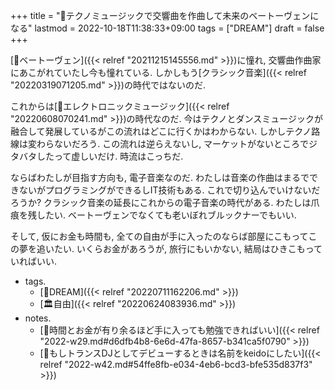 +++
title = "🚀テクノミュージックで交響曲を作曲して未来のベートーヴェンになる"
lastmod = 2022-10-18T11:38:33+09:00
tags = ["DREAM"]
draft = false
+++

[📝ベートーヴェン]({{< relref "20211215145556.md" >}})に憧れ, 交響曲作曲家にあこがれていたし今も憧れている. しかしもう[クラシック音楽]({{< relref "20220319071205.md" >}})の時代ではないのだ.

これからは[📝エレクトロニックミュージック]({{< relref "20220608070241.md" >}})の時代なのだ. 今はテクノとダンスミュージックが融合して発展しているがこの流れはどこに行くかはわからない. しかしテクノ路線は変わらないだろう. この流れは逆らえないし, マーケットがないところでジタバタしたって虚しいだけ. 時流はこっちだ.

ならばわたしが目指す方向も, 電子音楽なのだ. わたしは音楽の作曲はまるでできないがプログラミングができるしIT技術もある. これで切り込んでいけないだろうか? クラシック音楽の延長にこれからの電子音楽の時代がある. わたしは爪痕を残したい. ベートーヴェンでなくても老いぼれブルックナーでもいい.

そして, 仮にお金も時間も, 全ての自由が手に入ったのならば部屋にこもってこの夢を追いたい. いくらお金があろうが, 旅行にもいかない, 結局はひきこもっていればいい.

-   tags.
    -   [🚀DREAM]({{< relref "20220711162206.md" >}})
    -   [🏛自由]({{< relref "20220624083936.md" >}})
-   notes.
    -   [💭時間とお金が有り余るほど手に入っても勉強できればいい]({{< relref "2022-w29.md#d6dfb4b8-6e6d-47fa-8657-b341ca5f0790" >}})
    -   [💭もしトランスDJとしてデビューするときは名前をkeidoにしたい]({{< relref "2022-w42.md#54ffe8fb-e034-4eb6-bcd3-bfe535d837f3" >}})

